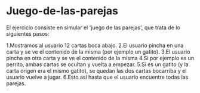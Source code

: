 # Juego-de-las-parejas
El ejercicio consiste en simular el 'juego de las parejas', que trata de lo siguientes pasos:

1.Mostramos al usuario 12 cartas boca abajo.
2.El usuario pincha en una carta y se ve el contenido de la misma (por ejemplo un gatito).
3.El usuario pincha en otra carta y se ve el contenido de la misma
4.Si por ejemplo es un perrito, ambas cartas se ocultan y vuelta a empezar.
5.Si es un gatito (y la carta origen era el mismo gatito), se quedan las dos cartas bocarriba y el usuario vuelve a jugar.
6.Esto así hasta que el usuario encuentre todas las parejas.
